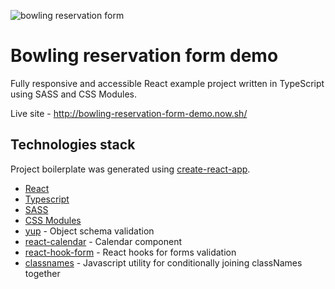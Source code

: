 ![bowling reservation form](https://user-images.githubusercontent.com/47947787/80149845-0312cc00-85c0-11ea-8789-c6bd116ba8f6.png)

# Bowling reservation form demo

Fully responsive and accessible React example project written in TypeScript using SASS and CSS Modules.

Live site - http://bowling-reservation-form-demo.now.sh/

## Technologies stack

Project boilerplate was generated using [create-react-app](https://create-react-app.dev/).

- [React](https://reactjs.org/)
- [Typescript](https://www.typescriptlang.org/)
- [SASS](https://sass-lang.com/)
- [CSS Modules](https://github.com/css-modules/css-modules)
- [yup](https://github.com/jquense/yup) - Object schema validation
- [react-calendar](http://projects.wojtekmaj.pl/react-calendar/) - Calendar component
- [react-hook-form](https://react-hook-form.com/) - React hooks for forms validation
- [classnames](https://github.com/JedWatson/classnames) - Javascript utility for conditionally joining classNames together
